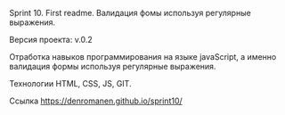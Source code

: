 Sprint 10. First readme.
Валидация фомы используя регулярные выражения.

Версия проекта: v.0.2

Отработка навыков программирования на языке javaScript, а именно валидация формы используя регулярные выражения.

Технологии HTML, CSS, JS, GIT.

Ссылка https://denromanen.github.io/sprint10/
